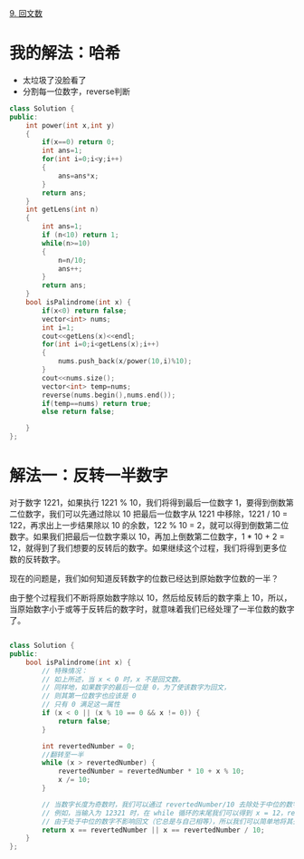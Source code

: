 [9. 回文数](https://leetcode-cn.com/problems/palindrome-number/description/)



# 我的解法：哈希
- 太垃圾了没脸看了
- 分割每一位数字，reverse判断

```C++
class Solution {
public:
    int power(int x,int y)
    {
        if(x==0) return 0;
        int ans=1;
        for(int i=0;i<y;i++)
        {
            ans=ans*x;
        }
        return ans;
    }
    int getLens(int n)
    {
        int ans=1;
        if (n<10) return 1;
        while(n>=10)
        {
            n=n/10;
            ans++;
        }
        return ans;
    }
    bool isPalindrome(int x) {
        if(x<0) return false;
        vector<int> nums;
        int i=1;
        cout<<getLens(x)<<endl;
        for(int i=0;i<getLens(x);i++)
        {
            nums.push_back(x/power(10,i)%10);
        }
        cout<<nums.size();
        vector<int> temp=nums;
        reverse(nums.begin(),nums.end());
        if(temp==nums) return true;
        else return false;

    }
};

```

# 解法一：反转一半数字

对于数字 1221，如果执行 1221 % 10，我们将得到最后一位数字 1，要得到倒数第二位数字，我们可以先通过除以 10 把最后一位数字从 1221 中移除，1221 / 10 = 122，再求出上一步结果除以 10 的余数，122 % 10 = 2，就可以得到倒数第二位数字。如果我们把最后一位数字乘以 10，再加上倒数第二位数字，1 * 10 + 2 = 12，就得到了我们想要的反转后的数字。如果继续这个过程，我们将得到更多位数的反转数字。

现在的问题是，我们如何知道反转数字的位数已经达到原始数字位数的一半？

由于整个过程我们不断将原始数字除以 10，然后给反转后的数字乘上 10，所以，当原始数字小于或等于反转后的数字时，就意味着我们已经处理了一半位数的数字了。

```c++

class Solution {
public:
    bool isPalindrome(int x) {
        // 特殊情况：
        // 如上所述，当 x < 0 时，x 不是回文数。
        // 同样地，如果数字的最后一位是 0，为了使该数字为回文，
        // 则其第一位数字也应该是 0
        // 只有 0 满足这一属性
        if (x < 0 || (x % 10 == 0 && x != 0)) {
            return false;
        }

        int revertedNumber = 0;
        //翻转至一半
        while (x > revertedNumber) {
            revertedNumber = revertedNumber * 10 + x % 10;
            x /= 10;
        }

        // 当数字长度为奇数时，我们可以通过 revertedNumber/10 去除处于中位的数字。
        // 例如，当输入为 12321 时，在 while 循环的末尾我们可以得到 x = 12，revertedNumber = 123，
        // 由于处于中位的数字不影响回文（它总是与自己相等），所以我们可以简单地将其去除。
        return x == revertedNumber || x == revertedNumber / 10;
    }
};

```